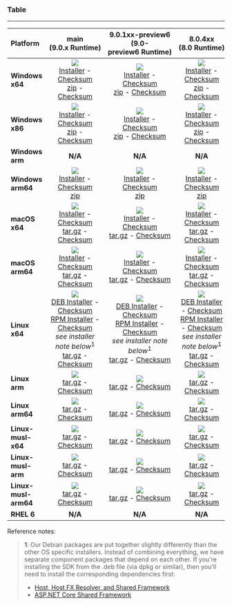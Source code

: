 ### Table

--------------------------------------------------------------------------------------
| Platform | main<br>(9.0.x&nbsp;Runtime) | 9.0.1xx-preview6<br>(9.0-preview6&nbsp;Runtime) | 8.0.4xx<br>(8.0&nbsp;Runtime) |
| :--------- | :----------: | :----------: | :----------: |
| **Windows x64** | [![][win-x64-badge-main]][win-x64-version-main]<br>[Installer][win-x64-installer-main] - [Checksum][win-x64-installer-checksum-main]<br>[zip][win-x64-zip-main] - [Checksum][win-x64-zip-checksum-main] | [![][win-x64-badge-9.0.1XX-preview6]][win-x64-version-9.0.1XX-preview6]<br>[Installer][win-x64-installer-9.0.1XX-preview6] - [Checksum][win-x64-installer-checksum-9.0.1XX-preview6]<br>[zip][win-x64-zip-9.0.1XX-preview6] - [Checksum][win-x64-zip-checksum-9.0.1XX-preview6] | [![][win-x64-badge-8.0.4XX]][win-x64-version-8.0.4XX]<br>[Installer][win-x64-installer-8.0.4XX] - [Checksum][win-x64-installer-checksum-8.0.4XX]<br>[zip][win-x64-zip-8.0.4XX] - [Checksum][win-x64-zip-checksum-8.0.4XX] |
| **Windows x86** | [![][win-x86-badge-main]][win-x86-version-main]<br>[Installer][win-x86-installer-main] - [Checksum][win-x86-installer-checksum-main]<br>[zip][win-x86-zip-main] - [Checksum][win-x86-zip-checksum-main] | [![][win-x86-badge-9.0.1XX-preview6]][win-x86-version-9.0.1XX-preview6]<br>[Installer][win-x86-installer-9.0.1XX-preview6] - [Checksum][win-x86-installer-checksum-9.0.1XX-preview6]<br>[zip][win-x86-zip-9.0.1XX-preview6] - [Checksum][win-x86-zip-checksum-9.0.1XX-preview6] | [![][win-x86-badge-8.0.4XX]][win-x86-version-8.0.4XX]<br>[Installer][win-x86-installer-8.0.4XX] - [Checksum][win-x86-installer-checksum-8.0.4XX]<br>[zip][win-x86-zip-8.0.4XX] - [Checksum][win-x86-zip-checksum-8.0.4XX] |
| **Windows arm** | **N/A** | **N/A** | **N/A** |
| **Windows arm64** | [![][win-arm64-badge-main]][win-arm64-version-main]<br>[Installer][win-arm64-installer-main] - [Checksum][win-arm64-installer-checksum-main]<br>[zip][win-arm64-zip-main] | [![][win-arm64-badge-9.0.1XX-preview6]][win-arm64-version-9.0.1XX-preview6]<br>[Installer][win-arm64-installer-9.0.1XX-preview6] - [Checksum][win-arm64-installer-checksum-9.0.1XX-preview6]<br>[zip][win-arm64-zip-9.0.1XX-preview6] | [![][win-arm64-badge-8.0.4XX]][win-arm64-version-8.0.4XX]<br>[Installer][win-arm64-installer-8.0.4XX] - [Checksum][win-arm64-installer-checksum-8.0.4XX]<br>[zip][win-arm64-zip-8.0.4XX] |
| **macOS x64** | [![][osx-x64-badge-main]][osx-x64-version-main]<br>[Installer][osx-x64-installer-main] - [Checksum][osx-x64-installer-checksum-main]<br>[tar.gz][osx-x64-targz-main] - [Checksum][osx-x64-targz-checksum-main] | [![][osx-x64-badge-9.0.1XX-preview6]][osx-x64-version-9.0.1XX-preview6]<br>[Installer][osx-x64-installer-9.0.1XX-preview6] - [Checksum][osx-x64-installer-checksum-9.0.1XX-preview6]<br>[tar.gz][osx-x64-targz-9.0.1XX-preview6] - [Checksum][osx-x64-targz-checksum-9.0.1XX-preview6] | [![][osx-x64-badge-8.0.4XX]][osx-x64-version-8.0.4XX]<br>[Installer][osx-x64-installer-8.0.4XX] - [Checksum][osx-x64-installer-checksum-8.0.4XX]<br>[tar.gz][osx-x64-targz-8.0.4XX] - [Checksum][osx-x64-targz-checksum-8.0.4XX] |
| **macOS arm64** | [![][osx-arm64-badge-main]][osx-arm64-version-main]<br>[Installer][osx-arm64-installer-main] - [Checksum][osx-arm64-installer-checksum-main]<br>[tar.gz][osx-arm64-targz-main] - [Checksum][osx-arm64-targz-checksum-main] | [![][osx-arm64-badge-9.0.1XX-preview6]][osx-arm64-version-9.0.1XX-preview6]<br>[Installer][osx-arm64-installer-9.0.1XX-preview6] - [Checksum][osx-arm64-installer-checksum-9.0.1XX-preview6]<br>[tar.gz][osx-arm64-targz-9.0.1XX-preview6] - [Checksum][osx-arm64-targz-checksum-9.0.1XX-preview6] | [![][osx-arm64-badge-8.0.4XX]][osx-arm64-version-8.0.4XX]<br>[Installer][osx-arm64-installer-8.0.4XX] - [Checksum][osx-arm64-installer-checksum-8.0.4XX]<br>[tar.gz][osx-arm64-targz-8.0.4XX] - [Checksum][osx-arm64-targz-checksum-8.0.4XX] |
| **Linux x64** | [![][linux-badge-main]][linux-version-main]<br>[DEB Installer][linux-DEB-installer-main] - [Checksum][linux-DEB-installer-checksum-main]<br>[RPM Installer][linux-RPM-installer-main] - [Checksum][linux-RPM-installer-checksum-main]<br>_see installer note below_<sup>1</sup><br>[tar.gz][linux-targz-main] - [Checksum][linux-targz-checksum-main] | [![][linux-badge-9.0.1XX-preview6]][linux-version-9.0.1XX-preview6]<br>[DEB Installer][linux-DEB-installer-9.0.1XX-preview6] - [Checksum][linux-DEB-installer-checksum-9.0.1XX-preview6]<br>[RPM Installer][linux-RPM-installer-9.0.1XX-preview6] - [Checksum][linux-RPM-installer-checksum-9.0.1XX-preview6]<br>_see installer note below_<sup>1</sup><br>[tar.gz][linux-targz-9.0.1XX-preview6] - [Checksum][linux-targz-checksum-9.0.1XX-preview6] | [![][linux-badge-8.0.4XX]][linux-version-8.0.4XX]<br>[DEB Installer][linux-DEB-installer-8.0.4XX] - [Checksum][linux-DEB-installer-checksum-8.0.4XX]<br>[RPM Installer][linux-RPM-installer-8.0.4XX] - [Checksum][linux-RPM-installer-checksum-8.0.4XX]<br>_see installer note below_<sup>1</sup><br>[tar.gz][linux-targz-8.0.4XX] - [Checksum][linux-targz-checksum-8.0.4XX] |
| **Linux arm** | [![][linux-arm-badge-main]][linux-arm-version-main]<br>[tar.gz][linux-arm-targz-main] - [Checksum][linux-arm-targz-checksum-main] | [![][linux-arm-badge-9.0.1XX-preview6]][linux-arm-version-9.0.1XX-preview6]<br>[tar.gz][linux-arm-targz-9.0.1XX-preview6] - [Checksum][linux-arm-targz-checksum-9.0.1XX-preview6] | [![][linux-arm-badge-8.0.4XX]][linux-arm-version-8.0.4XX]<br>[tar.gz][linux-arm-targz-8.0.4XX] - [Checksum][linux-arm-targz-checksum-8.0.4XX] |
| **Linux arm64** | [![][linux-arm64-badge-main]][linux-arm64-version-main]<br>[tar.gz][linux-arm64-targz-main] - [Checksum][linux-arm64-targz-checksum-main] | [![][linux-arm64-badge-9.0.1XX-preview6]][linux-arm64-version-9.0.1XX-preview6]<br>[tar.gz][linux-arm64-targz-9.0.1XX-preview6] - [Checksum][linux-arm64-targz-checksum-9.0.1XX-preview6] | [![][linux-arm64-badge-8.0.4XX]][linux-arm64-version-8.0.4XX]<br>[tar.gz][linux-arm64-targz-8.0.4XX] - [Checksum][linux-arm64-targz-checksum-8.0.4XX] |
| **Linux-musl-x64** | [![][linux-musl-x64-badge-main]][linux-musl-x64-version-main]<br>[tar.gz][linux-musl-x64-targz-main] - [Checksum][linux-musl-x64-targz-checksum-main] | [![][linux-musl-x64-badge-9.0.1XX-preview6]][linux-musl-x64-version-9.0.1XX-preview6]<br>[tar.gz][linux-musl-x64-targz-9.0.1XX-preview6] - [Checksum][linux-musl-x64-targz-checksum-9.0.1XX-preview6] | [![][linux-musl-x64-badge-8.0.4XX]][linux-musl-x64-version-8.0.4XX]<br>[tar.gz][linux-musl-x64-targz-8.0.4XX] - [Checksum][linux-musl-x64-targz-checksum-8.0.4XX] |
| **Linux-musl-arm** | [![][linux-musl-arm-badge-main]][linux-musl-arm-version-main]<br>[tar.gz][linux-musl-arm-targz-main] - [Checksum][linux-musl-arm-targz-checksum-main] | [![][linux-musl-arm-badge-9.0.1XX-preview6]][linux-musl-arm-version-9.0.1XX-preview6]<br>[tar.gz][linux-musl-arm-targz-9.0.1XX-preview6] - [Checksum][linux-musl-arm-targz-checksum-9.0.1XX-preview6] | [![][linux-musl-arm-badge-8.0.4XX]][linux-musl-arm-version-8.0.4XX]<br>[tar.gz][linux-musl-arm-targz-8.0.4XX] - [Checksum][linux-musl-arm-targz-checksum-8.0.4XX] |
| **Linux-musl-arm64** | [![][linux-musl-arm64-badge-main]][linux-musl-arm64-version-main]<br>[tar.gz][linux-musl-arm64-targz-main] - [Checksum][linux-musl-arm64-targz-checksum-main] | [![][linux-musl-arm64-badge-9.0.1XX-preview6]][linux-musl-arm64-version-9.0.1XX-preview6]<br>[tar.gz][linux-musl-arm64-targz-9.0.1XX-preview6] - [Checksum][linux-musl-arm64-targz-checksum-9.0.1XX-preview6] | [![][linux-musl-arm64-badge-8.0.4XX]][linux-musl-arm64-version-8.0.4XX]<br>[tar.gz][linux-musl-arm64-targz-8.0.4XX] - [Checksum][linux-musl-arm64-targz-checksum-8.0.4XX] |
| **RHEL 6** | **N/A** | **N/A** | **N/A** |

Reference notes:
> **1**: Our Debian packages are put together slightly differently than the other OS specific installers. Instead of combining everything, we have separate component packages that depend on each other. If you're installing the SDK from the .deb file (via dpkg or similar), then you'll need to install the corresponding dependencies first:
> * [Host, Host FX Resolver, and Shared Framework](https://github.com/dotnet/runtime/blob/main/docs/project/dogfooding.md#nightly-builds-table)
> * [ASP.NET Core Shared Framework](https://github.com/aspnet/AspNetCore/blob/main/docs/DailyBuilds.md)

[win-x64-badge-main]: https://aka.ms/dotnet/9.0.1xx/daily/win_x64_Release_version_badge.svg?no-cache
[win-x64-version-main]: https://aka.ms/dotnet/9.0.1xx/daily/productCommit-win-x64.txt
[win-x64-installer-main]: https://aka.ms/dotnet/9.0.1xx/daily/dotnet-sdk-win-x64.exe
[win-x64-installer-checksum-main]: https://aka.ms/dotnet/9.0.1xx/daily/dotnet-sdk-win-x64.exe.sha
[win-x64-zip-main]: https://aka.ms/dotnet/9.0.1xx/daily/dotnet-sdk-win-x64.zip
[win-x64-zip-checksum-main]: https://aka.ms/dotnet/9.0.1xx/daily/dotnet-sdk-win-x64.zip.sha

[win-x64-badge-9.0.1XX-preview6]: https://aka.ms/dotnet/9.0.1xx-preview6/daily/win_x64_Release_version_badge.svg?no-cache
[win-x64-version-9.0.1XX-preview6]: https://aka.ms/dotnet/9.0.1xx-preview6/daily/productCommit-win-x64.txt
[win-x64-installer-9.0.1XX-preview6]: https://aka.ms/dotnet/9.0.1xx-preview6/daily/dotnet-sdk-win-x64.exe
[win-x64-installer-checksum-9.0.1XX-preview6]: https://aka.ms/dotnet/9.0.1xx-preview6/daily/dotnet-sdk-win-x64.exe.sha
[win-x64-zip-9.0.1XX-preview6]: https://aka.ms/dotnet/9.0.1xx-preview6/daily/dotnet-sdk-win-x64.zip
[win-x64-zip-checksum-9.0.1XX-preview6]: https://aka.ms/dotnet/9.0.1xx-preview6/daily/dotnet-sdk-win-x64.zip.sha

[win-x64-badge-8.0.4XX]: https://aka.ms/dotnet/8.0.4xx/daily/win_x64_Release_version_badge.svg?no-cache
[win-x64-version-8.0.4XX]: https://aka.ms/dotnet/8.0.4xx/daily/productCommit-win-x64.txt
[win-x64-installer-8.0.4XX]: https://aka.ms/dotnet/8.0.4xx/daily/dotnet-sdk-win-x64.exe
[win-x64-installer-checksum-8.0.4XX]: https://aka.ms/dotnet/8.0.4xx/daily/dotnet-sdk-win-x64.exe.sha
[win-x64-zip-8.0.4XX]: https://aka.ms/dotnet/8.0.4xx/daily/dotnet-sdk-win-x64.zip
[win-x64-zip-checksum-8.0.4XX]: https://aka.ms/dotnet/8.0.4xx/daily/dotnet-sdk-win-x64.zip.sha

[win-x86-badge-main]: https://aka.ms/dotnet/9.0.1xx/daily/win_x86_Release_version_badge.svg?no-cache
[win-x86-version-main]: https://aka.ms/dotnet/9.0.1xx/daily/productCommit-win-x86.txt
[win-x86-installer-main]: https://aka.ms/dotnet/9.0.1xx/daily/dotnet-sdk-win-x86.exe
[win-x86-installer-checksum-main]: https://aka.ms/dotnet/9.0.1xx/daily/dotnet-sdk-win-x86.exe.sha
[win-x86-zip-main]: https://aka.ms/dotnet/9.0.1xx/daily/dotnet-sdk-win-x86.zip
[win-x86-zip-checksum-main]: https://aka.ms/dotnet/9.0.1xx/daily/dotnet-sdk-win-x86.zip.sha

[win-x86-badge-9.0.1XX-preview6]: https://aka.ms/dotnet/9.0.1xx-preview6/daily/win_x86_Release_version_badge.svg?no-cache
[win-x86-version-9.0.1XX-preview6]: https://aka.ms/dotnet/9.0.1xx-preview6/daily/productCommit-win-x86.txt
[win-x86-installer-9.0.1XX-preview6]: https://aka.ms/dotnet/9.0.1xx-preview6/daily/dotnet-sdk-win-x86.exe
[win-x86-installer-checksum-9.0.1XX-preview6]: https://aka.ms/dotnet/9.0.1xx-preview6/daily/dotnet-sdk-win-x86.exe.sha
[win-x86-zip-9.0.1XX-preview6]: https://aka.ms/dotnet/9.0.1xx-preview6/daily/dotnet-sdk-win-x86.zip
[win-x86-zip-checksum-9.0.1XX-preview6]: https://aka.ms/dotnet/9.0.1xx-preview6/daily/dotnet-sdk-win-x86.zip.sha

[win-x86-badge-8.0.4XX]: https://aka.ms/dotnet/8.0.4xx/daily/win_x86_Release_version_badge.svg?no-cache
[win-x86-version-8.0.4XX]: https://aka.ms/dotnet/8.0.4xx/daily/productCommit-win-x86.txt
[win-x86-installer-8.0.4XX]: https://aka.ms/dotnet/8.0.4xx/daily/dotnet-sdk-win-x86.exe
[win-x86-installer-checksum-8.0.4XX]: https://aka.ms/dotnet/8.0.4xx/daily/dotnet-sdk-win-x86.exe.sha
[win-x86-zip-8.0.4XX]: https://aka.ms/dotnet/8.0.4xx/daily/dotnet-sdk-win-x86.zip
[win-x86-zip-checksum-8.0.4XX]: https://aka.ms/dotnet/8.0.4xx/daily/dotnet-sdk-win-x86.zip.sha

[osx-x64-badge-main]: https://aka.ms/dotnet/9.0.1xx/daily/osx_x64_Release_version_badge.svg?no-cache
[osx-x64-version-main]: https://aka.ms/dotnet/9.0.1xx/daily/productCommit-osx-x64.txt
[osx-x64-installer-main]: https://aka.ms/dotnet/9.0.1xx/daily/dotnet-sdk-osx-x64.pkg
[osx-x64-installer-checksum-main]: https://aka.ms/dotnet/9.0.1xx/daily/dotnet-sdk-osx-x64.pkg.sha
[osx-x64-targz-main]: https://aka.ms/dotnet/9.0.1xx/daily/dotnet-sdk-osx-x64.tar.gz
[osx-x64-targz-checksum-main]: https://aka.ms/dotnet/9.0.1xx/daily/dotnet-sdk-osx-x64.pkg.tar.gz.sha

[osx-x64-badge-9.0.1XX-preview6]: https://aka.ms/dotnet/9.0.1xx-preview6/daily/osx_x64_Release_version_badge.svg?no-cache
[osx-x64-version-9.0.1XX-preview6]: https://aka.ms/dotnet/9.0.1xx-preview6/daily/productCommit-osx-x64.txt
[osx-x64-installer-9.0.1XX-preview6]: https://aka.ms/dotnet/9.0.1xx-preview6/daily/dotnet-sdk-osx-x64.pkg
[osx-x64-installer-checksum-9.0.1XX-preview6]: https://aka.ms/dotnet/9.0.1xx-preview6/daily/dotnet-sdk-osx-x64.pkg.sha
[osx-x64-targz-9.0.1XX-preview6]: https://aka.ms/dotnet/9.0.1xx-preview6/daily/dotnet-sdk-osx-x64.tar.gz
[osx-x64-targz-checksum-9.0.1XX-preview6]: https://aka.ms/dotnet/9.0.1xx-preview6/daily/dotnet-sdk-osx-x64.pkg.tar.gz.sha

[osx-x64-badge-8.0.4XX]: https://aka.ms/dotnet/8.0.4xx/daily/osx_x64_Release_version_badge.svg?no-cache
[osx-x64-version-8.0.4XX]: https://aka.ms/dotnet/8.0.4xx/daily/productCommit-osx-x64.txt
[osx-x64-installer-8.0.4XX]: https://aka.ms/dotnet/8.0.4xx/daily/dotnet-sdk-osx-x64.pkg
[osx-x64-installer-checksum-8.0.4XX]: https://aka.ms/dotnet/8.0.4xx/daily/dotnet-sdk-osx-x64.pkg.sha
[osx-x64-targz-8.0.4XX]: https://aka.ms/dotnet/8.0.4xx/daily/dotnet-sdk-osx-x64.tar.gz
[osx-x64-targz-checksum-8.0.4XX]: https://aka.ms/dotnet/8.0.4xx/daily/dotnet-sdk-osx-x64.pkg.tar.gz.sha

[osx-arm64-badge-main]: https://aka.ms/dotnet/9.0.1xx/daily/osx_arm64_Release_version_badge.svg?no-cache
[osx-arm64-version-main]: https://aka.ms/dotnet/9.0.1xx/daily/productCommit-osx-arm64.txt
[osx-arm64-installer-main]: https://aka.ms/dotnet/9.0.1xx/daily/dotnet-sdk-osx-arm64.pkg
[osx-arm64-installer-checksum-main]: https://aka.ms/dotnet/9.0.1xx/daily/dotnet-sdk-osx-arm64.pkg.sha
[osx-arm64-targz-main]: https://aka.ms/dotnet/9.0.1xx/daily/dotnet-sdk-osx-arm64.tar.gz
[osx-arm64-targz-checksum-main]: https://aka.ms/dotnet/9.0.1xx/daily/dotnet-sdk-osx-arm64.pkg.tar.gz.sha

[osx-arm64-badge-9.0.1XX-preview6]: https://aka.ms/dotnet/9.0.1xx-preview6/daily/osx_arm64_Release_version_badge.svg?no-cache
[osx-arm64-version-9.0.1XX-preview6]: https://aka.ms/dotnet/9.0.1xx-preview6/daily/productCommit-osx-arm64.txt
[osx-arm64-installer-9.0.1XX-preview6]: https://aka.ms/dotnet/9.0.1xx-preview6/daily/dotnet-sdk-osx-arm64.pkg
[osx-arm64-installer-checksum-9.0.1XX-preview6]: https://aka.ms/dotnet/9.0.1xx-preview6/daily/dotnet-sdk-osx-arm64.pkg.sha
[osx-arm64-targz-9.0.1XX-preview6]: https://aka.ms/dotnet/9.0.1xx-preview6/daily/dotnet-sdk-osx-arm64.tar.gz
[osx-arm64-targz-checksum-9.0.1XX-preview6]: https://aka.ms/dotnet/9.0.1xx-preview6/daily/dotnet-sdk-osx-arm64.pkg.tar.gz.sha

[osx-arm64-badge-8.0.4XX]: https://aka.ms/dotnet/8.0.4xx/daily/osx_arm64_Release_version_badge.svg?no-cache
[osx-arm64-version-8.0.4XX]: https://aka.ms/dotnet/8.0.4xx/daily/productCommit-osx-arm64.txt
[osx-arm64-installer-8.0.4XX]: https://aka.ms/dotnet/8.0.4xx/daily/dotnet-sdk-osx-arm64.pkg
[osx-arm64-installer-checksum-8.0.4XX]: https://aka.ms/dotnet/8.0.4xx/daily/dotnet-sdk-osx-arm64.pkg.sha
[osx-arm64-targz-8.0.4XX]: https://aka.ms/dotnet/8.0.4xx/daily/dotnet-sdk-osx-arm64.tar.gz
[osx-arm64-targz-checksum-8.0.4XX]: https://aka.ms/dotnet/8.0.4xx/daily/dotnet-sdk-osx-arm64.pkg.tar.gz.sha

[linux-badge-main]: https://aka.ms/dotnet/9.0.1xx/daily/linux_x64_Release_version_badge.svg?no-cache
[linux-version-main]: https://aka.ms/dotnet/9.0.1xx/daily/productCommit-linux-x64.txt
[linux-DEB-installer-main]: https://aka.ms/dotnet/9.0.1xx/daily/dotnet-sdk-x64.deb
[linux-DEB-installer-checksum-main]: https://aka.ms/dotnet/9.0.1xx/daily/dotnet-sdk-x64.deb.sha
[linux-RPM-installer-main]: https://aka.ms/dotnet/9.0.1xx/daily/dotnet-sdk-x64.rpm
[linux-RPM-installer-checksum-main]: https://aka.ms/dotnet/9.0.1xx/daily/dotnet-sdk-x64.rpm.sha
[linux-targz-main]: https://aka.ms/dotnet/9.0.1xx/daily/dotnet-sdk-linux-x64.tar.gz
[linux-targz-checksum-main]: https://aka.ms/dotnet/9.0.1xx/daily/dotnet-sdk-linux-x64.tar.gz.sha

[linux-badge-9.0.1XX-preview6]: https://aka.ms/dotnet/9.0.1xx-preview6/daily/linux_x64_Release_version_badge.svg?no-cache
[linux-version-9.0.1XX-preview6]: https://aka.ms/dotnet/9.0.1xx-preview6/daily/productCommit-linux-x64.txt
[linux-DEB-installer-9.0.1XX-preview6]: https://aka.ms/dotnet/9.0.1xx-preview6/daily/dotnet-sdk-x64.deb
[linux-DEB-installer-checksum-9.0.1XX-preview6]: https://aka.ms/dotnet/9.0.1xx-preview6/daily/dotnet-sdk-x64.deb.sha
[linux-RPM-installer-9.0.1XX-preview6]: https://aka.ms/dotnet/9.0.1xx-preview6/daily/dotnet-sdk-x64.rpm
[linux-RPM-installer-checksum-9.0.1XX-preview6]: https://aka.ms/dotnet/9.0.1xx-preview6/daily/dotnet-sdk-x64.rpm.sha
[linux-targz-9.0.1XX-preview6]: https://aka.ms/dotnet/9.0.1xx-preview6/daily/dotnet-sdk-linux-x64.tar.gz
[linux-targz-checksum-9.0.1XX-preview6]: https://aka.ms/dotnet/9.0.1xx-preview6/daily/dotnet-sdk-linux-x64.tar.gz.sha

[linux-badge-8.0.4XX]: https://aka.ms/dotnet/8.0.4xx/daily/linux_x64_Release_version_badge.svg?no-cache
[linux-version-8.0.4XX]: https://aka.ms/dotnet/8.0.4xx/daily/productCommit-linux-x64.txt
[linux-DEB-installer-8.0.4XX]: https://aka.ms/dotnet/8.0.4xx/daily/dotnet-sdk-x64.deb
[linux-DEB-installer-checksum-8.0.4XX]: https://aka.ms/dotnet/8.0.4xx/daily/dotnet-sdk-x64.deb.sha
[linux-RPM-installer-8.0.4XX]: https://aka.ms/dotnet/8.0.4xx/daily/dotnet-sdk-x64.rpm
[linux-RPM-installer-checksum-8.0.4XX]: https://aka.ms/dotnet/8.0.4xx/daily/dotnet-sdk-x64.rpm.sha
[linux-targz-8.0.4XX]: https://aka.ms/dotnet/8.0.4xx/daily/dotnet-sdk-linux-x64.tar.gz
[linux-targz-checksum-8.0.4XX]: https://aka.ms/dotnet/8.0.4xx/daily/dotnet-sdk-linux-x64.tar.gz.sha

[linux-arm-badge-main]: https://aka.ms/dotnet/9.0.1xx/daily/linux_arm_Release_version_badge.svg?no-cache
[linux-arm-version-main]: https://aka.ms/dotnet/9.0.1xx/daily/productCommit-linux-arm.txt
[linux-arm-targz-main]: https://aka.ms/dotnet/9.0.1xx/daily/dotnet-sdk-linux-arm.tar.gz
[linux-arm-targz-checksum-main]: https://aka.ms/dotnet/9.0.1xx/daily/dotnet-sdk-linux-arm.tar.gz.sha

[linux-arm-badge-9.0.1XX-preview6]: https://aka.ms/dotnet/9.0.1xx-preview6/daily/linux_arm_Release_version_badge.svg?no-cache
[linux-arm-version-9.0.1XX-preview6]: https://aka.ms/dotnet/9.0.1xx-preview6/daily/productCommit-linux-arm.txt
[linux-arm-targz-9.0.1XX-preview6]: https://aka.ms/dotnet/9.0.1xx-preview6/daily/dotnet-sdk-linux-arm.tar.gz
[linux-arm-targz-checksum-9.0.1XX-preview6]: https://aka.ms/dotnet/9.0.1xx-preview6/daily/dotnet-sdk-linux-arm.tar.gz.sha

[linux-arm-badge-8.0.4XX]: https://aka.ms/dotnet/8.0.4xx/daily/linux_arm_Release_version_badge.svg?no-cache
[linux-arm-version-8.0.4XX]: https://aka.ms/dotnet/8.0.4xx/daily/productCommit-linux-arm.txt
[linux-arm-targz-8.0.4XX]: https://aka.ms/dotnet/8.0.4xx/daily/dotnet-sdk-linux-arm.tar.gz
[linux-arm-targz-checksum-8.0.4XX]: https://aka.ms/dotnet/8.0.4xx/daily/dotnet-sdk-linux-arm.tar.gz.sha

[linux-arm64-badge-main]: https://aka.ms/dotnet/9.0.1xx/daily/linux_arm64_Release_version_badge.svg?no-cache
[linux-arm64-version-main]: https://aka.ms/dotnet/9.0.1xx/daily/productCommit-linux-arm64.txt
[linux-arm64-targz-main]: https://aka.ms/dotnet/9.0.1xx/daily/dotnet-sdk-linux-arm64.tar.gz
[linux-arm64-targz-checksum-main]: https://aka.ms/dotnet/9.0.1xx/daily/dotnet-sdk-linux-arm64.tar.gz.sha

[linux-arm64-badge-9.0.1XX-preview6]: https://aka.ms/dotnet/9.0.1xx-preview6/daily/linux_arm64_Release_version_badge.svg?no-cache
[linux-arm64-version-9.0.1XX-preview6]: https://aka.ms/dotnet/9.0.1xx-preview6/daily/productCommit-linux-arm64.txt
[linux-arm64-targz-9.0.1XX-preview6]: https://aka.ms/dotnet/9.0.1xx-preview6/daily/dotnet-sdk-linux-arm64.tar.gz
[linux-arm64-targz-checksum-9.0.1XX-preview6]: https://aka.ms/dotnet/9.0.1xx-preview6/daily/dotnet-sdk-linux-arm64.tar.gz.sha

[linux-arm64-badge-8.0.4XX]: https://aka.ms/dotnet/8.0.4xx/daily/linux_arm64_Release_version_badge.svg?no-cache
[linux-arm64-version-8.0.4XX]: https://aka.ms/dotnet/8.0.4xx/daily/productCommit-linux-arm64.txt
[linux-arm64-targz-8.0.4XX]: https://aka.ms/dotnet/8.0.4xx/daily/dotnet-sdk-linux-arm64.tar.gz
[linux-arm64-targz-checksum-8.0.4XX]: https://aka.ms/dotnet/8.0.4xx/daily/dotnet-sdk-linux-arm64.tar.gz.sha

[rhel-6-badge-main]: https://aka.ms/dotnet/9.0.1xx/daily/rhel.6_x64_Release_version_badge.svg?no-cache
[rhel-6-version-main]: https://aka.ms/dotnet/9.0.1xx/daily/productCommit-rhel.6-x64.txt
[rhel-6-targz-main]: https://aka.ms/dotnet/9.0.1xx/daily/dotnet-sdk-rhel.6-x64.tar.gz
[rhel-6-targz-checksum-main]: https://aka.ms/dotnet/9.0.1xx/daily/dotnet-sdk-rhel.6-x64.tar.gz.sha

[rhel-6-badge-9.0.1XX-preview6]: https://aka.ms/dotnet/9.0.1xx-preview6/daily/rhel.6_x64_Release_version_badge.svg?no-cache
[rhel-6-version-9.0.1XX-preview6]: https://aka.ms/dotnet/9.0.1xx-preview6/daily/productCommit-rhel.6-x64.txt
[rhel-6-targz-9.0.1XX-preview6]: https://aka.ms/dotnet/9.0.1xx-preview6/daily/dotnet-sdk-rhel.6-x64.tar.gz
[rhel-6-targz-checksum-9.0.1XX-preview6]: https://aka.ms/dotnet/9.0.1xx-preview6/daily/dotnet-sdk-rhel.6-x64.tar.gz.sha

[rhel-6-badge-8.0.4XX]: https://aka.ms/dotnet/8.0.4xx/daily/rhel.6_x64_Release_version_badge.svg?no-cache
[rhel-6-version-8.0.4XX]: https://aka.ms/dotnet/8.0.4xx/daily/productCommit-rhel.6-x64.txt
[rhel-6-targz-8.0.4XX]: https://aka.ms/dotnet/8.0.4xx/daily/dotnet-sdk-rhel.6-x64.tar.gz
[rhel-6-targz-checksum-8.0.4XX]: https://aka.ms/dotnet/8.0.4xx/daily/dotnet-sdk-rhel.6-x64.tar.gz.sha

[linux-musl-x64-badge-main]: https://aka.ms/dotnet/9.0.1xx/daily/linux_musl_x64_Release_version_badge.svg?no-cache
[linux-musl-x64-version-main]: https://aka.ms/dotnet/9.0.1xx/daily/productCommit-linux-musl-x64.txt
[linux-musl-x64-targz-main]: https://aka.ms/dotnet/9.0.1xx/daily/dotnet-sdk-linux-musl-x64.tar.gz
[linux-musl-x64-targz-checksum-main]: https://aka.ms/dotnet/9.0.1xx/daily/dotnet-sdk-linux-musl-x64.tar.gz.sha

[linux-musl-x64-badge-9.0.1XX-preview6]: https://aka.ms/dotnet/9.0.1xx-preview6/daily/linux_musl_x64_Release_version_badge.svg?no-cache
[linux-musl-x64-version-9.0.1XX-preview6]: https://aka.ms/dotnet/9.0.1xx-preview6/daily/productCommit-linux-musl-x64.txt
[linux-musl-x64-targz-9.0.1XX-preview6]: https://aka.ms/dotnet/9.0.1xx-preview6/daily/dotnet-sdk-linux-musl-x64.tar.gz
[linux-musl-x64-targz-checksum-9.0.1XX-preview6]: https://aka.ms/dotnet/9.0.1xx-preview6/daily/dotnet-sdk-linux-musl-x64.tar.gz.sha

[linux-musl-x64-badge-8.0.4XX]: https://aka.ms/dotnet/8.0.4xx/daily/linux_musl_x64_Release_version_badge.svg?no-cache
[linux-musl-x64-version-8.0.4XX]: https://aka.ms/dotnet/8.0.4xx/daily/productCommit-linux-musl-x64.txt
[linux-musl-x64-targz-8.0.4XX]: https://aka.ms/dotnet/8.0.4xx/daily/dotnet-sdk-linux-musl-x64.tar.gz
[linux-musl-x64-targz-checksum-8.0.4XX]: https://aka.ms/dotnet/8.0.4xx/daily/dotnet-sdk-linux-musl-x64.tar.gz.sha

[linux-musl-arm-badge-main]: https://aka.ms/dotnet/9.0.1xx/daily/linux_musl_arm_Release_version_badge.svg?no-cache
[linux-musl-arm-version-main]: https://aka.ms/dotnet/9.0.1xx/daily/productCommit-linux-musl-arm.txt
[linux-musl-arm-targz-main]: https://aka.ms/dotnet/9.0.1xx/daily/dotnet-sdk-linux-musl-arm.tar.gz
[linux-musl-arm-targz-checksum-main]: https://aka.ms/dotnet/9.0.1xx/daily/dotnet-sdk-linux-musl-arm.tar.gz.sha

[linux-musl-arm-badge-9.0.1XX-preview6]: https://aka.ms/dotnet/9.0.1xx-preview6/daily/linux_musl_arm_Release_version_badge.svg?no-cache
[linux-musl-arm-version-9.0.1XX-preview6]: https://aka.ms/dotnet/9.0.1xx-preview6/daily/productCommit-linux-musl-arm.txt
[linux-musl-arm-targz-9.0.1XX-preview6]: https://aka.ms/dotnet/9.0.1xx-preview6/daily/dotnet-sdk-linux-musl-arm.tar.gz
[linux-musl-arm-targz-checksum-9.0.1XX-preview6]: https://aka.ms/dotnet/9.0.1xx-preview6/daily/dotnet-sdk-linux-musl-arm.tar.gz.sha

[linux-musl-arm-badge-8.0.4XX]: https://aka.ms/dotnet/8.0.4xx/daily/linux_musl_arm_Release_version_badge.svg?no-cache
[linux-musl-arm-version-8.0.4XX]: https://aka.ms/dotnet/8.0.4xx/daily/productCommit-linux-musl-arm.txt
[linux-musl-arm-targz-8.0.4XX]: https://aka.ms/dotnet/8.0.4xx/daily/dotnet-sdk-linux-musl-arm.tar.gz
[linux-musl-arm-targz-checksum-8.0.4XX]: https://aka.ms/dotnet/8.0.4xx/daily/dotnet-sdk-linux-musl-arm.tar.gz.sha

[linux-musl-arm64-badge-main]: https://aka.ms/dotnet/9.0.1xx/daily/linux_musl_arm64_Release_version_badge.svg?no-cache
[linux-musl-arm64-version-main]: https://aka.ms/dotnet/9.0.1xx/daily/productCommit-linux-musl-arm64.txt
[linux-musl-arm64-targz-main]: https://aka.ms/dotnet/9.0.1xx/daily/dotnet-sdk-linux-musl-arm64.tar.gz
[linux-musl-arm64-targz-checksum-main]: https://aka.ms/dotnet/9.0.1xx/daily/dotnet-sdk-linux-musl-arm64.tar.gz.sha

[linux-musl-arm64-badge-9.0.1XX-preview6]: https://aka.ms/dotnet/9.0.1xx-preview6/daily/linux_musl_arm64_Release_version_badge.svg?no-cache
[linux-musl-arm64-version-9.0.1XX-preview6]: https://aka.ms/dotnet/9.0.1xx-preview6/daily/productCommit-linux-musl-arm64.txt
[linux-musl-arm64-targz-9.0.1XX-preview6]: https://aka.ms/dotnet/9.0.1xx-preview6/daily/dotnet-sdk-linux-musl-arm64.tar.gz
[linux-musl-arm64-targz-checksum-9.0.1XX-preview6]: https://aka.ms/dotnet/9.0.1xx-preview6/daily/dotnet-sdk-linux-musl-arm64.tar.gz.sha

[linux-musl-arm64-badge-8.0.4XX]: https://aka.ms/dotnet/8.0.4xx/daily/linux_musl_arm64_Release_version_badge.svg?no-cache
[linux-musl-arm64-version-8.0.4XX]: https://aka.ms/dotnet/8.0.4xx/daily/productCommit-linux-musl-arm64.txt
[linux-musl-arm64-targz-8.0.4XX]: https://aka.ms/dotnet/8.0.4xx/daily/dotnet-sdk-linux-musl-arm64.tar.gz
[linux-musl-arm64-targz-checksum-8.0.4XX]: https://aka.ms/dotnet/8.0.4xx/daily/dotnet-sdk-linux-musl-arm64.tar.gz.sha

[win-arm-badge-main]: https://aka.ms/dotnet/9.0.1xx/daily/win_arm_Release_version_badge.svg?no-cache
[win-arm-version-main]: https://aka.ms/dotnet/9.0.1xx/daily/productCommit-win-arm.txt
[win-arm-zip-main]: https://aka.ms/dotnet/9.0.1xx/daily/dotnet-sdk-win-arm.zip
[win-arm-zip-checksum-main]: https://aka.ms/dotnet/9.0.1xx/daily/dotnet-sdk-win-arm.zip.sha

[win-arm-badge-9.0.1XX-preview6]: https://aka.ms/dotnet/9.0.1xx-preview6/daily/win_arm_Release_version_badge.svg?no-cache
[win-arm-version-9.0.1XX-preview6]: https://aka.ms/dotnet/9.0.1xx-preview6/daily/productCommit-win-arm.txt
[win-arm-zip-9.0.1XX-preview6]: https://aka.ms/dotnet/9.0.1xx-preview6/daily/dotnet-sdk-win-arm.zip
[win-arm-zip-checksum-9.0.1XX-preview6]: https://aka.ms/dotnet/9.0.1xx-preview6/daily/dotnet-sdk-win-arm.zip.sha

[win-arm-badge-8.0.4XX]: https://aka.ms/dotnet/8.0.4xx/daily/win_arm_Release_version_badge.svg?no-cache
[win-arm-version-8.0.4XX]: https://aka.ms/dotnet/8.0.4xx/daily/productCommit-win-arm.txt
[win-arm-zip-8.0.4XX]: https://aka.ms/dotnet/8.0.4xx/daily/dotnet-sdk-win-arm.zip
[win-arm-zip-checksum-8.0.4XX]: https://aka.ms/dotnet/8.0.4xx/daily/dotnet-sdk-win-arm.zip.sha

[win-arm64-badge-main]: https://aka.ms/dotnet/9.0.1xx/daily/win_arm64_Release_version_badge.svg?no-cache
[win-arm64-version-main]: https://aka.ms/dotnet/9.0.1xx/daily/productCommit-win-arm64.txt
[win-arm64-installer-main]: https://aka.ms/dotnet/9.0.1xx/daily/dotnet-sdk-win-arm64.exe
[win-arm64-installer-checksum-main]: https://aka.ms/dotnet/9.0.1xx/daily/dotnet-sdk-win-arm64.exe.sha
[win-arm64-zip-main]: https://aka.ms/dotnet/9.0.1xx/daily/dotnet-sdk-win-arm64.zip
[win-arm64-zip-checksum-main]: https://aka.ms/dotnet/9.0.1xx/daily/dotnet-sdk-win-arm64.zip.sha

[win-arm64-badge-9.0.1XX-preview6]: https://aka.ms/dotnet/9.0.1xx-preview6/daily/win_arm64_Release_version_badge.svg?no-cache
[win-arm64-version-9.0.1XX-preview6]: https://aka.ms/dotnet/9.0.1xx-preview6/daily/productCommit-win-arm64.txt
[win-arm64-installer-9.0.1XX-preview6]: https://aka.ms/dotnet/9.0.1xx-preview6/daily/dotnet-sdk-win-arm64.exe
[win-arm64-installer-checksum-9.0.1XX-preview6]: https://aka.ms/dotnet/9.0.1xx-preview6/daily/dotnet-sdk-win-arm64.exe.sha
[win-arm64-zip-9.0.1XX-preview6]: https://aka.ms/dotnet/9.0.1xx-preview6/daily/dotnet-sdk-win-arm64.zip
[win-arm64-zip-checksum-9.0.1XX-preview6]: https://aka.ms/dotnet/9.0.1xx-preview6/daily/dotnet-sdk-win-arm64.zip.sha

[win-arm64-badge-8.0.4XX]: https://aka.ms/dotnet/8.0.4xx/daily/win_arm64_Release_version_badge.svg?no-cache
[win-arm64-version-8.0.4XX]: https://aka.ms/dotnet/8.0.4xx/daily/productCommit-win-arm64.txt
[win-arm64-installer-8.0.4XX]: https://aka.ms/dotnet/8.0.4xx/daily/dotnet-sdk-win-arm64.exe
[win-arm64-installer-checksum-8.0.4XX]: https://aka.ms/dotnet/8.0.4xx/daily/dotnet-sdk-win-arm64.exe.sha
[win-arm64-zip-8.0.4XX]: https://aka.ms/dotnet/8.0.4xx/daily/dotnet-sdk-win-arm64.zip
[win-arm64-zip-checksum-8.0.4XX]: https://aka.ms/dotnet/8.0.4xx/daily/dotnet-sdk-win-arm64.zip.sha
